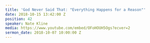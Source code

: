 ```yaml
---
title: 'God Never Said That: "Everything Happens for a Reason"'
date: 2018-10-15 13:42:00 Z
position: 42
speaker: Nate Kline
media: https://www.youtube.com/embed/OFoHOUH5Ogs?ecver=2
sermon_date: 2018-10-07 10:00:00 Z
---
```


